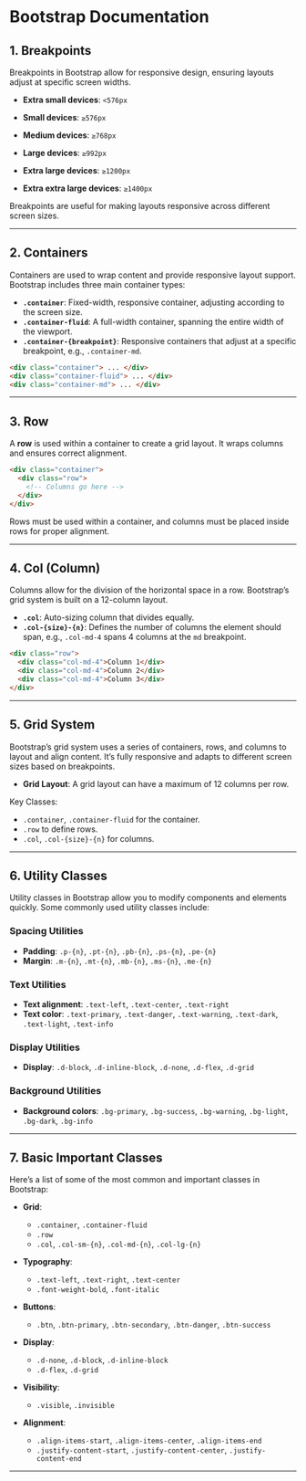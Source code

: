 # Bootstrap Documentation

## 1. Breakpoints

Breakpoints in Bootstrap allow for responsive design, ensuring layouts adjust at specific screen widths.

- **Extra small devices**: `<576px`
  
- **Small devices**: `≥576px`

- **Medium devices**: `≥768px`

- **Large devices**: `≥992px`

- **Extra large devices**: `≥1200px`

- **Extra extra large devices**: `≥1400px`

Breakpoints are useful for making layouts responsive across different screen sizes.

---

## 2. Containers

Containers are used to wrap content and provide responsive layout support. Bootstrap includes three main container types:

- **`.container`**: Fixed-width, responsive container, adjusting according to the screen size.
- **`.container-fluid`**: A full-width container, spanning the entire width of the viewport.
- **`.container-{breakpoint}`**: Responsive containers that adjust at a specific breakpoint, e.g., `.container-md`.

```html
<div class="container"> ... </div>
<div class="container-fluid"> ... </div>
<div class="container-md"> ... </div>
```

---

## 3. Row

A **row** is used within a container to create a grid layout. It wraps columns and ensures correct alignment.

```html
<div class="container">
  <div class="row">
    <!-- Columns go here -->
  </div>
</div>
```

Rows must be used within a container, and columns must be placed inside rows for proper alignment.

---

## 4. Col (Column)

Columns allow for the division of the horizontal space in a row. Bootstrap’s grid system is built on a 12-column layout.

- **`.col`**: Auto-sizing column that divides equally.
- **`.col-{size}-{n}`**: Defines the number of columns the element should span, e.g., `.col-md-4` spans 4 columns at the `md` breakpoint.

```html
<div class="row">
  <div class="col-md-4">Column 1</div>
  <div class="col-md-4">Column 2</div>
  <div class="col-md-4">Column 3</div>
</div>
```

---

## 5. Grid System

Bootstrap’s grid system uses a series of containers, rows, and columns to layout and align content. It’s fully responsive and adapts to different screen sizes based on breakpoints.

- **Grid Layout**: A grid layout can have a maximum of 12 columns per row.
  
Key Classes:
- `.container`, `.container-fluid` for the container.
- `.row` to define rows.
- `.col`, `.col-{size}-{n}` for columns.

---

## 6. Utility Classes

Utility classes in Bootstrap allow you to modify components and elements quickly. Some commonly used utility classes include:

### Spacing Utilities
- **Padding**: `.p-{n}`, `.pt-{n}`, `.pb-{n}`, `.ps-{n}`, `.pe-{n}`
- **Margin**: `.m-{n}`, `.mt-{n}`, `.mb-{n}`, `.ms-{n}`, `.me-{n}`

### Text Utilities
- **Text alignment**: `.text-left`, `.text-center`, `.text-right`
- **Text color**: `.text-primary`, `.text-danger`, `.text-warning`, `.text-dark`, `.text-light`, `.text-info`

### Display Utilities
- **Display**: `.d-block`, `.d-inline-block`, `.d-none`, `.d-flex`, `.d-grid`

### Background Utilities
- **Background colors**: `.bg-primary`, `.bg-success`, `.bg-warning`, `.bg-light`, `.bg-dark`, `.bg-info`

---

## 7. Basic Important Classes

Here’s a list of some of the most common and important classes in Bootstrap:

- **Grid**:
  - `.container`, `.container-fluid`
  - `.row`
  - `.col`, `.col-sm-{n}`, `.col-md-{n}`, `.col-lg-{n}`

- **Typography**:
  - `.text-left`, `.text-right`, `.text-center`
  - `.font-weight-bold`, `.font-italic`


- **Buttons**:
  - `.btn`, `.btn-primary`, `.btn-secondary`, `.btn-danger`, `.btn-success`

- **Display**:
  - `.d-none`, `.d-block`, `.d-inline-block`
  - `.d-flex`, `.d-grid`

- **Visibility**:
  - `.visible`, `.invisible`

- **Alignment**:
  - `.align-items-start`, `.align-items-center`, `.align-items-end`
  - `.justify-content-start`, `.justify-content-center`, `.justify-content-end`

---